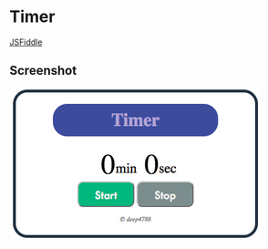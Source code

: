 Timer
=====
[JSFiddle](https://jsfiddle.net/deep4788/L1Lhw9vx/3/)

Screenshot
----------
![](images/appImage.png)
